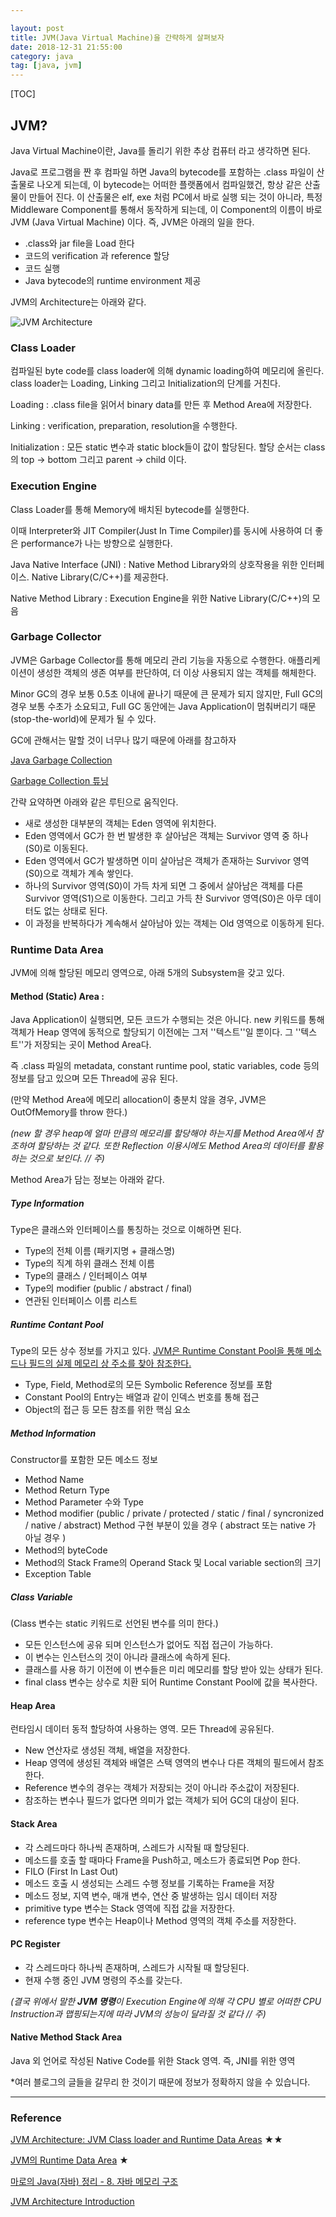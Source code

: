 ```yaml
---

layout: post
title: JVM(Java Virtual Machine)을 간략하게 살펴보자
date: 2018-12-31 21:55:00
category: java
tag: [java, jvm]
---
```

[TOC]

## JVM?

Java Virtual Machine이란, Java를 돌리기 위한 추상 컴퓨터 라고 생각하면 된다.

Java로 프로그램을 짠 후 컴파일 하면 Java의 bytecode를 포함하는 .class 파일이 산출물로 나오게 되는데, 이 bytecode는 어떠한 플랫폼에서 컴파일했건, 항상 같은 산출물이 만들어 진다. 이 산출물은 elf, exe 처럼 PC에서 바로 실행 되는 것이 아니라, 특정 Middleware Component를 통해서 동작하게 되는데, 이 Component의 이름이 바로 JVM (Java Virtual Machine) 이다. 즉, JVM은 아래의 일을 한다.

- .class와 jar file을 Load 한다
- 코드의 verification 과 reference 할당
- 코드 실행
- Java bytecode의 runtime environment 제공

JVM의 Architecture는 아래와 같다.

![JVM Architecture](.\2018-12-31-jvm\jvm_architecture.png)

### Class Loader

컴파일된 byte code를 class loader에 의해 dynamic loading하여 메모리에 올린다. class loader는 Loading, Linking 그리고 Initialization의 단계를 거친다.

Loading : .class file을 읽어서 binary data를 만든 후 Method Area에 저장한다.

Linking : verification, preparation, resolution을 수행한다.

Initialization : 모든 static 변수과 static block들이 값이 할당된다. 할당 순서는 class의 top -> bottom 그리고 parent -> child 이다.



### Execution Engine

Class Loader를 통해 Memory에 배치된 bytecode를 실행한다. 

이때 Interpreter와 JIT Compiler(Just In Time Compiler)를 동시에 사용하여 더 좋은 performance가 나는 방향으로 실행한다.

Java Native Interface (JNI) : Native Method Library와의 상호작용을 위한 인터페이스. Native Library(C/C++)를 제공한다.

Native Method Library : Execution Engine을 위한 Native Library(C/C++)의 모음



### Garbage Collector

JVM은 Garbage Collector를 통해 메모리 관리 기능을 자동으로 수행한다. 애플리케이션이 생성한 객체의 생존 여부를 판단하여, 더 이상 사용되지 않는 객체를 해체한다. 

Minor GC의 경우 보통 0.5초 이내에 끝나기 때문에 큰 문제가 되지 않지만, Full GC의 경우 보통 수초가 소요되고, Full GC 동안에는 Java Application이 멈춰버리기 때문(stop-the-world)에 문제가 될 수 있다.

GC에 관해서는 말할 것이 너무나 많기 때문에 아래를 참고하자

[Java Garbage Collection](https://d2.naver.com/helloworld/1329)

[Garbage Collection 튜닝](https://d2.naver.com/helloworld/37111)

간략 요약하면 아래와 같은 루틴으로 움직인다.

- 새로 생성한 대부분의 객체는 Eden 영역에 위치한다.
- Eden 영역에서 GC가 한 번 발생한 후 살아남은 객체는 Survivor 영역 중 하나(S0)로 이동된다. 
- Eden 영역에서 GC가 발생하면 이미 살아남은 객체가 존재하는 Survivor 영역(S0)으로 객체가 계속 쌓인다. 
- 하나의 Survivor 영역(S0)이 가득 차게 되면 그 중에서 살아남은 객체를 다른 Survivor 영역(S1)으로 이동한다. 그리고 가득 찬 Survivor 영역(S0)은 아무 데이터도 없는 상태로 된다. 
- 이 과정을 반복하다가 계속해서 살아남아 있는 객체는 Old 영역으로 이동하게 된다. 



### Runtime Data Area

JVM에 의해 할당된 메모리 영역으로, 아래 5개의 Subsystem을 갖고 있다.

#### Method (Static) Area : 

Java Application이 실행되면, 모든 코드가 수행되는 것은 아니다. new 키워드를 통해 객체가 Heap 영역에 동적으로 할당되기 이전에는 그저 ''텍스트''일 뿐이다. 그 ''텍스트''가 저장되는 곳이 Method Area다. 

즉 .class 파일의 metadata, constant runtime pool, static variables, code 등의 정보를 담고 있으며 모든 Thread에 공유 된다.

(만약 Method Area에 메모리 allocation이 충분치 않을 경우, JVM은 OutOfMemory를 throw 한다.)

*(new 할 경우 heap에 얼마 만큼의 메모리를 할당해야 하는지를 Method Area에서 참조하여 할당하는 것 같다. 또한 Reflection 이용시에도 Method Area의 데이터를 활용하는 것으로 보인다. // 주)*

Method Area가 담는 정보는 아래와 같다.



##### Type Information

Type은 클래스와 인터페이스를 통칭하는 것으로 이해하면 된다.

- Type의 전체 이름 (패키지명 + 클래스명)
- Type의 직계 하위 클래스 전체 이름
- Type의 클래스 / 인터페이스 여부
- Type의 modifier (public / abstract / final)
- 연관된 인터페이스 이름 리스트

##### Runtime Contant Pool

Type의 모든 상수 정보를 가지고 있다. <u>JVM은 Runtime Constant Pool을 통해 메소드나 필드의 실제 메모리 상 주소를 찾아 참조한다.</u>

- Type, Field, Method로의 모든 Symbolic Reference 정보를 포함
- Constant Pool의 Entry는 배열과 같이 인덱스 번호를 통해 접근
- Object의 접근 등 모든 참조를 위한 핵심 요소

##### Method Information

Constructor를 포함한 모든 메소드 정보

- Method Name
- Method Return Type
- Method Parameter 수와 Type 
- Method modifier (public / private / protected / static / final / syncronized / native / abstract)
  Method 구현 부분이 있을 경우 ( abstract 또는 native 가 아닐 경우 )
- Method의 byteCode
- Method의 Stack Frame의 Operand Stack 및 Local variable section의 크기
- Exception Table

##### Class Variable

(Class 변수는 static 키워드로 선언된 변수를 의미 한다.)

- 모든 인스턴스에 공유 되며 인스턴스가 없어도 직접 접근이 가능하다.
- 이 변수는 인스턴스의 것이 아니라 클래스에 속하게 된다.
- 클래스를 사용 하기 이전에 이 변수들은 미리 메모리를 할당 받아 있는 상태가 된다.
- final class 변수는 상수로 치환 되어 Runtime Constant Pool에 값을 복사한다.



#### Heap Area

런타임시 데이터 동적 할당하여 사용하는 영역. 모든 Thread에 공유된다.

- New 연산자로 생성된 객체, 배열을 저장한다.
- Heap 영역에 생성된 객체와 배열은 스택 영역의 변수나 다른 객체의 필드에서 참조한다.
- Reference 변수의 경우는 객체가 저장되는 것이 아니라 주소값이 저장된다.
- 참조하는 변수나 필드가 없다면 의미가 없는 객체가 되어 GC의 대상이 된다.



#### Stack Area 

- 각 스레드마다 하나씩 존재하며, 스레드가 시작될 때 할당된다.
- 메소드를 호출 할 때마다 Frame을 Push하고, 메소드가 종료되면 Pop 한다.
- FILO (First In Last Out)
- 메소드 호출 시 생성되는 스레드 수행 정보를 기록하는 Frame을 저장
- 메소드 정보, 지역 변수, 매개 변수, 연산 중 발생하는 임시 데이터 저장
- primitive type 변수는 Stack 영역에 직접 값을 저장한다.
- reference type 변수는 Heap이나 Method 영역의 객체 주소를 저장한다.



#### PC Register

- 각 스레드마다 하나씩 존재하며, 스레드가 시작될 때 할당된다.
- 현재 수행 중인 JVM 명령의 주소를 갖는다.

*(결국 위에서 말한 **JVM 명령**이 Execution Engine에 의해 각 CPU 별로 어떠한 CPU Instruction과 맵핑되는지에 따라 JVM의 성능이 달라질 것 같다 // 주)*



#### Native Method Stack Area

Java 외 언어로 작성된 Native Code를 위한 Stack 영역. 즉, JNI를 위한 영역





*여러 블로그의 글들을 갈무리 한 것이기 때문에 정보가 정확하지 않을 수 있습니다.

---

### Reference

[JVM Architecture: JVM Class loader and Runtime Data Areas](https://www.javacodegeeks.com/2018/04/jvm-architecture-jvm-class-loader-and-runtime-data-areas.html) ★★

[JVM의 Runtime Data Area](https://www.holaxprogramming.com/2013/07/16/java-jvm-runtime-data-area/) ★

[마로의 Java(자바) 정리 - 8. 자바 메모리 구조](http://hoonmaro.tistory.com/19)

[JVM Architecture Introduction](https://codepumpkin.com/jvm-architecture-introduction/)

